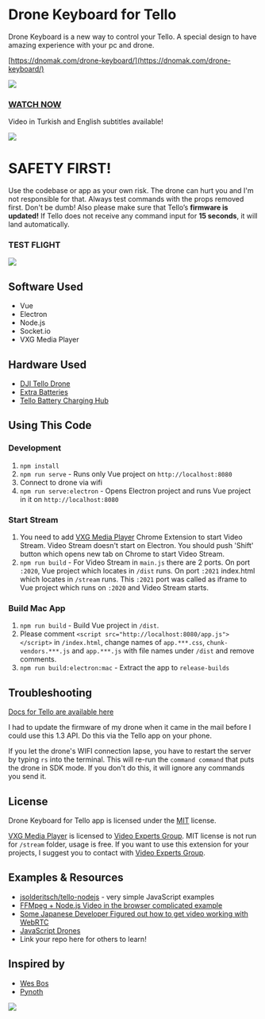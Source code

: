 # Drone Keyboard for Tello

Drone Keyboard is a new way to control your Tello. A special design to have amazing experience with your pc and drone.

[https://dnomak.com/drone-keyboard/](https://dnomak.com/drone-keyboard/)

![](https://dnomak.com/img/drone-keyboard-for-tello--github.jpg?33876472634)

### [WATCH NOW](https://www.youtube.com/watch?v=_MdNCSpX1Vg)
Video in Turkish and English subtitles available!

![](https://dnomak.com/img/drone-keyboard-for-tello--youtube.jpg?33876472634)

# SAFETY FIRST!
Use the codebase or app as your own risk. The drone can hurt you and I'm not responsible for that. Always test commands with the props removed first. Don't be dumb! Also please make sure that Tello’s **firmware is updated!** If Tello does not receive any command input for **15 seconds**, it will land automatically.

### TEST FLIGHT
![](https://dnomak.com/img/drone-keyboard-for-tello--github.gif?33876472634)

## Software Used
* Vue
* Electron
* Node.js
* Socket.io
* VXG Media Player

## Hardware Used
* [DJI Tello Drone](https://click.dji.com/AGwCSSOFfGVw1JCaOzzEPA?pm=link)
* [Extra Batteries](https://store.dji.com/product/tello-battery)
* [Tello Battery Charging Hub](https://store.dji.com/product/tello-battery-charging-hub)

## Using This Code

### Development
1. `npm install`
1. `npm run serve` - Runs only Vue project on `http://localhost:8080`
1. Connect to drone via wifi
1. `npm run serve:electron` - Opens Electron project and runs Vue project in it on `http://localhost:8080`

### Start Stream
1. You need to add [VXG Media Player](https://chrome.google.com/webstore/detail/vxg-media-player/hncknjnnbahamgpjoafdebabmoamcnni) Chrome Extension to start Video Stream. Video Stream doesn't start on Electron. You should push 'Shift' button which opens new tab on Chrome to start Video Stream.
1. `npm run build` - For Video Stream in `main.js` there are 2 ports. On port `:2020`, Vue project which locates in `/dist` runs. On port `:2021` index.html which locates in `/stream` runs. This `:2021` port was called as iframe to Vue project which runs on `:2020` and Video Stream starts.

### Build Mac App
1. `npm run build` - Build Vue project in `/dist`.
1. Please comment `<script src="http://localhost:8080/app.js"></script>` in `/index.html`, change names of `app.***.css`, `chunk-vendors.***.js` and `app.***.js` with file names under `/dist` and remove comments.
1. `npm run build:electron:mac` - Extract the app to `release-builds`

## Troubleshooting
[Docs for Tello are available here](https://dl-cdn.ryzerobotics.com/downloads/tello/20180910/Tello%20SDK%20Documentation%20EN_1.3.pdf)

I had to update the firmware of my drone when it came in the mail before I could use this 1.3 API. Do this via the Tello app on your phone.

If you let the drone's WIFI connection lapse, you have to restart the server by typing `rs` into the terminal. This will re-run the `command command` that puts the drone in SDK mode. If you don't do this, it will ignore any commands you send it.

## License
Drone Keyboard for Tello app is licensed under the [MIT](http://opensource.org/licenses/MIT) license.

[VXG Media Player](https://www.videoexpertsgroup.com/vxg-chrome-plugin/) is licensed to [Video Experts Group](https://www.videoexpertsgroup.com/). MIT license is not run for `/stream` folder, usage is free. If you want to use this extension for your projects, I suggest you to contact with [Video Experts Group](https://www.videoexpertsgroup.com/).

## Examples & Resources
* [jsolderitsch/tello-nodejs](https://github.com/jsolderitsch/tello-nodejs) - very simple JavaScript examples
* [FFMpeg + Node.js Video in the browser complicated example](https://github.com/SovGVD/nodetello/)
* [Some Japanese Developer Figured out how to get video working with WebRTC](https://qiita.com/a-baba/items/d728d580f89473c5fd18)
* [JavaScript Drones](https://github.com/wesbos/javascript-drones)
* Link your repo here for others to learn!

## Inspired by
* [Wes Bos](https://github.com/wesbos/javascript-drones)
* [Pynoth](https://dribbble.com/shots/5126767-HHKB)

![](https://dnomak.com/img/drone-keyboard-for-tello--real.jpg?33876472634)